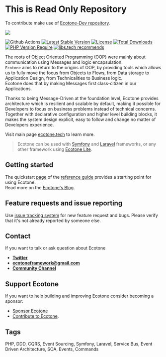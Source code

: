 # This is Read Only Repository
To contribute make use of [Ecotone-Dev repository](https://github.com/ecotoneframework/ecotone-dev).

<p align="left"><a href="https://ecotone.tech" target="_blank">
    <img src="https://github.com/ecotoneframework/ecotone-dev/blob/main/ecotone_small.png?raw=true">
</a></p>

![Github Actions](https://github.com/ecotoneFramework/ecotone-dev/actions/workflows/split-testing.yml/badge.svg)
[![Latest Stable Version](https://poser.pugx.org/ecotone/ecotone/v/stable)](https://packagist.org/packages/ecotone/ecotone)
[![License](https://poser.pugx.org/ecotone/ecotone/license)](https://packagist.org/packages/ecotone/ecotone)
[![Total Downloads](https://img.shields.io/packagist/dt/ecotone/ecotone)](https://packagist.org/packages/ecotone/ecotone)
[![PHP Version Require](https://img.shields.io/packagist/dependency-v/ecotone/ecotone/php.svg)](https://packagist.org/packages/ecotone/ecotone)
[![libs.tech recommends](https://libs.tech/project/199891288/badge.svg)](https://libs.tech/project/199891288/ecotone)

The roots of Object Oriented Programming (OOP) were mainly about communication using Messages and logic encapsulation.   
`Ecotone` aims to return to the origins of OOP, by providing tools which allows us to fully move the focus from Objects to Flows, from Data storage to Application Design, from Technicalities to Business logic.  
Ecotone does that by making Messages first class-citizen in our Applications.

Thanks to being Message-Driven at the foundation level, Ecotone provides architecture which is resilient and scalable by default, making it possible for Developers to focus on business problems instead of technical concerns.      
Together with declarative configuration and higher level building blocks, it makes the system design explicit, easy to follow and change no matter of Developers experience.

Visit main page [ecotone.tech](https://ecotone.tech) to learn more.

> Ecotone can be used with [Symfony](https://docs.ecotone.tech/modules/symfony-ddd-cqrs-event-sourcing) and [Laravel](https://docs.ecotone.tech/modules/laravel-ddd-cqrs-event-sourcing) frameworks, or any other framework using [Ecotone Lite](https://docs.ecotone.tech/install-php-service-bus#install-ecotone-lite-no-framework).

## Getting started

The quickstart [page](https://docs.ecotone.tech/quick-start) of the
[reference guide](https://docs.ecotone.tech) provides a starting point for using Ecotone.  
Read more on the [Ecotone's Blog](https://blog.ecotone.tech).

## Feature requests and issue reporting

Use [issue tracking system](https://github.com/ecotoneframework/ecotone-dev/issues) for new feature request and bugs. 
Please verify that it's not already reported by someone else.

## Contact

If you want to talk or ask question about Ecotone

- [**Twitter**](https://twitter.com/EcotonePHP)
- **ecotoneframework@gmail.com**
- [**Community Channel**](https://discord.gg/CctGMcrYnV)

## Support Ecotone

If you want to help building and improving Ecotone consider becoming a sponsor:

- [Sponsor Ecotone](https://github.com/sponsors/dgafka)
- [Contribute to Ecotone](https://github.com/ecotoneframework/ecotone-dev).

## Tags

PHP, DDD, CQRS, Event Sourcing, Symfony, Laravel, Service Bus, Event Driven Architecture, SOA, Events, Commands
